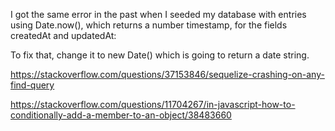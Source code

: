 I got the same error in the past when I seeded my database with entries using Date.now(), which returns a number timestamp, for the fields createdAt and updatedAt:

To fix that, change it to new Date() which is going to return a date string.

https://stackoverflow.com/questions/37153846/sequelize-crashing-on-any-find-query

https://stackoverflow.com/questions/11704267/in-javascript-how-to-conditionally-add-a-member-to-an-object/38483660